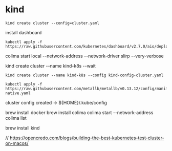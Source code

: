 
# kind

``` create kind cluster from config file
kind create cluster --config=cluster.yaml
```

install dashboard
```
kubectl apply -f https://raw.githubusercontent.com/kubernetes/dashboard/v2.7.0/aio/deploy/recommended.yaml
```

colima start local --network-address --network-driver slirp --very-verbose

kind create cluster --name kind-k8s --wait

``` create kind
kind create cluster --name kind-k8s --config kind-config-cluster.yaml
```
```install MetalLB
kubectl apply -f https://raw.githubusercontent.com/metallb/metallb/v0.13.12/config/manifests/metallb-native.yaml
```


cluster config created -> ${HOME}/.kube/config



brew install docker
brew install colima
colima start --network-address
colima list

brew install kind

//
https://opencredo.com/blogs/building-the-best-kubernetes-test-cluster-on-macos/